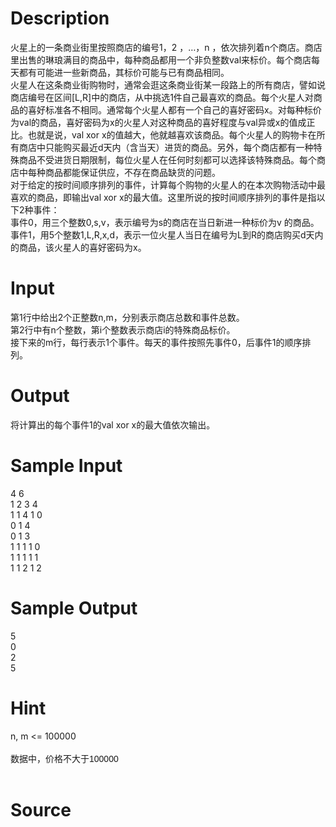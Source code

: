 
# Description

<div class="content"><div>火星上的一条商业街里按照商店的编号1，2 ，…，n ，依次排列着n个商店。商店里出售的琳琅满目的商品中，每种商品都用一个非负整数val来标价。每个商店每天都有可能进一些新商品，其标价可能与已有商品相同。 </div>
<div>火星人在这条商业街购物时，通常会逛这条商业街某一段路上的所有商店，譬如说商店编号在区间[L,R]中的商店，从中挑选1件自己最喜欢的商品。每个火星人对商品的喜好标准各不相同。通常每个火星人都有一个自己的喜好密码x。对每种标价为val的商品，喜好密码为x的火星人对这种商品的喜好程度与val异或x的值成正比。也就是说，val xor x的值越大，他就越喜欢该商品。每个火星人的购物卡在所有商店中只能购买最近d天内（含当天）进货的商品。另外，每个商店都有一种特殊商品不受进货日期限制，每位火星人在任何时刻都可以选择该特殊商品。每个商店中每种商品都能保证供应，不存在商品缺货的问题。 </div>
<div>对于给定的按时间顺序排列的事件，计算每个购物的火星人的在本次购物活动中最喜欢的商品，即输出val xor x的最大值。这里所说的按时间顺序排列的事件是指以下2种事件： </div>
<div>事件0，用三个整数0,s,v，表示编号为s的商店在当日新进一种标价为v 的商品。 </div>
<div>事件1，用5个整数1,L,R,x,d，表示一位火星人当日在编号为L到R的商店购买d天内的商品，该火星人的喜好密码为x。</div>
<div></div>
<p></p></div>

# Input

<div class="content"><div>第1行中给出2个正整数n,m，分别表示商店总数和事件总数。 </div>
<div>
<div>第2行中有n个整数，第i个整数表示商店i的特殊商品标价。 </div>
<div>接下来的m行，每行表示1个事件。每天的事件按照先事件0，后事件1的顺序排列。 </div>
<div></div>
</div>
<p></p></div>

# Output

<div class="content"><div>将计算出的每个事件1的val xor x的最大值依次输出。</div>
<div>
<div></div>
</div>
<p></p></div>

# Sample Input

<div class="content"><span class="sampledata">4 6<br/>
1 2 3 4<br/>
1 1 4 1 0<br/>
0 1 4<br/>
0 1 3<br/>
1 1 1 1 0<br/>
1 1 1 1 1<br/>
1 1 2 1 2</span></div>

# Sample Output

<div class="content"><span class="sampledata">5<br/>
0<br/>
2<br/>
5<br/>
</span></div>

# Hint

<div class="content"><p></p><div>n, m &lt;= 100000</div><br/>
<div>数据中，价格不大于<span style="font-family: Helvetica, &#39;Microsoft Yahei&#39;, verdana; font-size: 14px; line-height: 15.333333015441895px;">100000</span></div><br/>
<p></p><p></p></div>

# Source

<div class="content"><p><a href="problemset.php?search="></a></p></div>

